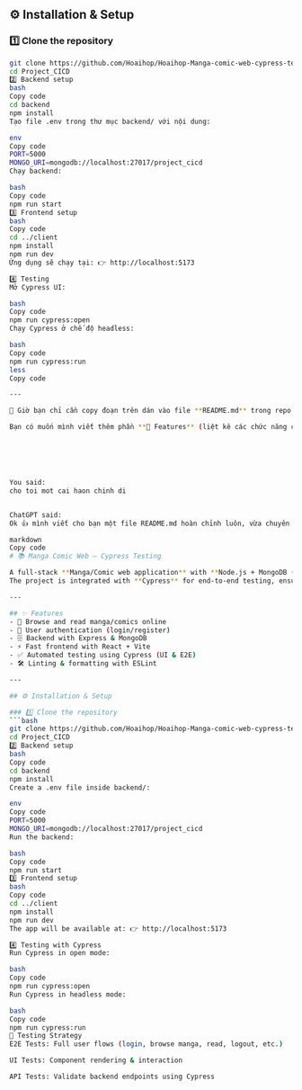 ## ⚙️ Installation & Setup

### 1️⃣ Clone the repository

````bash
git clone https://github.com/Hoaihop/Hoaihop-Manga-comic-web-cypress-testing.git
cd Project_CICD
2️⃣ Backend setup
bash
Copy code
cd backend
npm install
Tạo file .env trong thư mục backend/ với nội dung:

env
Copy code
PORT=5000
MONGO_URI=mongodb://localhost:27017/project_cicd
Chạy backend:

bash
Copy code
npm run start
3️⃣ Frontend setup
bash
Copy code
cd ../client
npm install
npm run dev
Ứng dụng sẽ chạy tại: 👉 http://localhost:5173

4️⃣ Testing
Mở Cypress UI:

bash
Copy code
npm run cypress:open
Chạy Cypress ở chế độ headless:

bash
Copy code
npm run cypress:run
less
Copy code

---

📌 Giờ bạn chỉ cần copy đoạn trên dán vào file **README.md** trong repo → commit → push lại là GitHub sẽ hiển thị đẹp ngay 😎

Bạn có muốn mình viết thêm phần **📖 Features** (liệt kê các chức năng chính: đọc truyện, đăng nhập, test bằng Cypress...) để README của bạn nổi bật hơn không?






You said:
cho toi mot cai haon chinh di


ChatGPT said:
Ok 👍 mình viết cho bạn một file README.md hoàn chỉnh luôn, vừa chuyên nghiệp vừa dễ nhìn. Bạn chỉ cần copy nội dung dưới đây vào file README.md trong repo của bạn rồi git add . && git commit -m "update README" && git push là đẹp ngay 🚀

markdown
Copy code
# 📚 Manga Comic Web — Cypress Testing

A full-stack **Manga/Comic web application** with **Node.js + MongoDB (backend)** and **React + Vite (frontend)**.
The project is integrated with **Cypress** for end-to-end testing, ensuring high reliability and automation in testing flows.

---

## ✨ Features
- 📖 Browse and read manga/comics online
- 🔐 User authentication (login/register)
- 🗄️ Backend with Express & MongoDB
- ⚡ Fast frontend with React + Vite
- ✅ Automated testing using Cypress (UI & E2E)
- 🛠️ Linting & formatting with ESLint

---

## ⚙️ Installation & Setup

### 1️⃣ Clone the repository
```bash
git clone https://github.com/Hoaihop/Hoaihop-Manga-comic-web-cypress-testing.git
cd Project_CICD
2️⃣ Backend setup
bash
Copy code
cd backend
npm install
Create a .env file inside backend/:

env
Copy code
PORT=5000
MONGO_URI=mongodb://localhost:27017/project_cicd
Run the backend:

bash
Copy code
npm run start
3️⃣ Frontend setup
bash
Copy code
cd ../client
npm install
npm run dev
The app will be available at: 👉 http://localhost:5173

4️⃣ Testing with Cypress
Run Cypress in open mode:

bash
Copy code
npm run cypress:open
Run Cypress in headless mode:

bash
Copy code
npm run cypress:run
🧪 Testing Strategy
E2E Tests: Full user flows (login, browse manga, read, logout, etc.)

UI Tests: Component rendering & interaction

API Tests: Validate backend endpoints using Cypress
````
